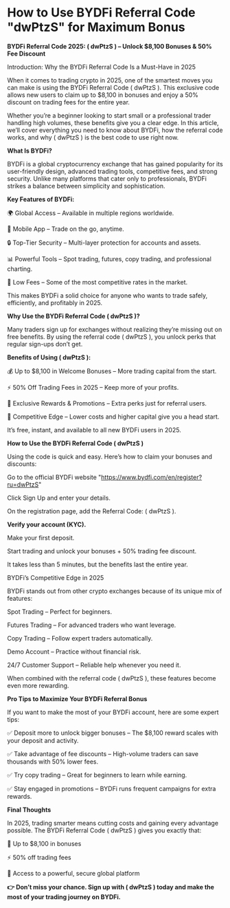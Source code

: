 # How to Use BYDFi Referral Code "dwPtzS" for Maximum Bonus

**BYDFi Referral Code 2025: ( dwPtzS ) – Unlock $8,100 Bonuses & 50% Fee Discount**

Introduction: Why the BYDFi Referral Code Is a Must-Have in 2025

When it comes to trading crypto in 2025, one of the smartest moves you can make is using the BYDFi Referral Code ( dwPtzS ). This exclusive code allows new users to claim up to $8,100 in bonuses and enjoy a 50% discount on trading fees for the entire year.

Whether you’re a beginner looking to start small or a professional trader handling high volumes, these benefits give you a clear edge. In this article, we’ll cover everything you need to know about BYDFi, how the referral code works, and why ( dwPtzS ) is the best code to use right now.

**What Is BYDFi?**

BYDFi is a global cryptocurrency exchange that has gained popularity for its user-friendly design, advanced trading tools, competitive fees, and strong security. Unlike many platforms that cater only to professionals, BYDFi strikes a balance between simplicity and sophistication.

**Key Features of BYDFi:**

🌍 Global Access – Available in multiple regions worldwide.

📱 Mobile App – Trade on the go, anytime.

🔒 Top-Tier Security – Multi-layer protection for accounts and assets.

📊 Powerful Tools – Spot trading, futures, copy trading, and professional charting.

💸 Low Fees – Some of the most competitive rates in the market.

This makes BYDFi a solid choice for anyone who wants to trade safely, efficiently, and profitably in 2025.

**Why Use the BYDFi Referral Code ( dwPtzS )?**

Many traders sign up for exchanges without realizing they’re missing out on free benefits. By using the referral code ( dwPtzS ), you unlock perks that regular sign-ups don’t get.

**Benefits of Using ( dwPtzS ):**

💰 Up to $8,100 in Welcome Bonuses – More trading capital from the start.

⚡ 50% Off Trading Fees in 2025 – Keep more of your profits.

🎁 Exclusive Rewards & Promotions – Extra perks just for referral users.

🚀 Competitive Edge – Lower costs and higher capital give you a head start.

It’s free, instant, and available to all new BYDFi users in 2025.

**How to Use the BYDFi Referral Code ( dwPtzS )**

Using the code is quick and easy. Here’s how to claim your bonuses and discounts:

Go to the official BYDFi website "https://www.bydfi.com/en/register?ru=dwPtzS"

Click Sign Up and enter your details.

On the registration page, add the Referral Code: ( dwPtzS ).

**Verify your account (KYC).**

Make your first deposit.

Start trading and unlock your bonuses + 50% trading fee discount.

It takes less than 5 minutes, but the benefits last the entire year.

BYDFi’s Competitive Edge in 2025

BYDFi stands out from other crypto exchanges because of its unique mix of features:

Spot Trading – Perfect for beginners.

Futures Trading – For advanced traders who want leverage.

Copy Trading – Follow expert traders automatically.

Demo Account – Practice without financial risk.

24/7 Customer Support – Reliable help whenever you need it.

When combined with the referral code ( dwPtzS ), these features become even more rewarding.

**Pro Tips to Maximize Your BYDFi Referral Bonus**

If you want to make the most of your BYDFi account, here are some expert tips:

✅ Deposit more to unlock bigger bonuses – The $8,100 reward scales with your deposit and activity.

✅ Take advantage of fee discounts – High-volume traders can save thousands with 50% lower fees.

✅ Try copy trading – Great for beginners to learn while earning.

✅ Stay engaged in promotions – BYDFi runs frequent campaigns for extra rewards.

**Final Thoughts**

In 2025, trading smarter means cutting costs and gaining every advantage possible. The BYDFi Referral Code ( dwPtzS ) gives you exactly that:

🎁 Up to $8,100 in bonuses

⚡ 50% off trading fees

🚀 Access to a powerful, secure global platform

**👉 Don’t miss your chance. Sign up with ( dwPtzS ) today and make the most of your trading journey on BYDFi.**
